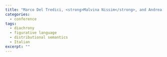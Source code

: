 ```yaml
---
title: "Marco Del Tredici, <strong>Malvina Nissim</strong>, and Andrea Zaninello. Tracing metaphors in time through self-distance in vector spaces. In <em>Proceedings of the Third Italian Conference on Computational Linguistics (CLiC-it 2016)</em>, Naples, 2016."
categories: 
  - conference
tags:
  - diachrony
  - figurative language
  - distributional semantics
  - Italian
excerpt: ""
---
```




